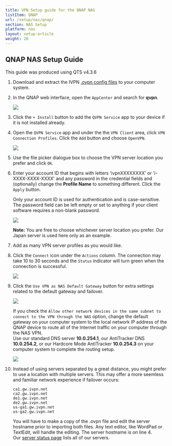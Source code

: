 ```yaml
---
title: VPN Setup guide for the QNAP NAS
listItem: QNAP
url: /setup/nas/qnap/
section: NAS Setup
platform: nas
layout: setup-article
weight: 20
---
```

## QNAP NAS Setup Guide

<div markdown="1" class="notice notice--warning">
This guide was produced using QTS v4.3.6
</div>

1.  Download and extract the IVPN [.ovpn config files](/releases/config/ivpn-openvpn-config.zip) to your computer system.

2.  In the QNAP web interface, open the `AppCenter` and search for **qvpn**.

    ![](/images-static/uploads/install-qnap-1.png)

3.  Click the `+ Install` button to add the `QVPN Service` app to your device if it is not installed already.

4.  Open the `QVPN Service` app and under the the `VPN Client` area, click `VPN Connection Profiles`. Click the `Add` button and choose `OpenVPN`.

    ![](/images-static/uploads/install-qnap-2.png)

5.  Use the file picker dialogue box to choose the VPN server location you prefer and click `OK`.

6.  Enter your account ID that begins with letters 'ivpnXXXXXXXX' or 'i-XXXX-XXXX-XXXX' and any password in the credential fields and (optionally) change the **Profile Name** to something different. Click the `Apply` button.

    <div markdown="1" class="notice notice--info">
    Only your account ID is used for authentication and is case-sensitive. The password field can be left empty or set to anything if your client software requires a non-blank password.
    </div>

    ![](/images-static/uploads/install-qnap-3.png)

    <div markdown="1" class="notice notice--info">
    <strong>Note:</strong> You are free to choose whichever server location you prefer. Our Japan server is used here only as an example.
    </div>

7.  Add as many VPN server profiles as you would like.

8.  Click the `Connect` icon under the `Actions` column. The connection may take 10 to 30 seconds and the `Status` indicator will turn green when the connection is successful.

    ![](/images-static/uploads/install-qnap-4.png)

9.  Click the `Use VPN as NAS Default Gateway` button for extra settings related to the default gateway and failover.

    ![](/images-static/uploads/install-qnap-5.png)

    <div markdown="1" class="notice notice--info">
    If you check the <code>Allow other network devices in the same subnet to connect to the VPN through the NAS</code> option, change the default gateway on your computer system to the local network IP address of the QNAP device to route all of the Internet traffic on your computer through the NAS VPN.<br>
    Use our standard DNS server <strong>10.0.254.1</strong>, our AntiTracker DNS <strong>10.0.254.2</strong>, or our Hardcore Mode AntiTracker <strong>10.0.254.3</strong> on your computer system to complete the routing setup.
    </div>

    ![](/images-static/uploads/install-qnap-6.png)

10. Instead of using servers separated by a great distance, you might prefer to use a location with multiple servers. This may offer a more seemless and familiar network experience if failover occurs:

    ```
    ca1.gw.ivpn.net
    ca2.gw.ivpn.net
    de1.gw.ivpn.net
    de2.gw.ivpn.net
    us-ga1.gw.ivpn.net
    us-ga2.gw.ivpn.net
    ```

    You will have to make a copy of the .ovpn file and edit the server hostname prior to importing both files. Any text editor, like WordPad or TextEdit, will handle the editing. The server hostname is on line 4.  
    Our [server status page](/status/) lists all of our servers.

